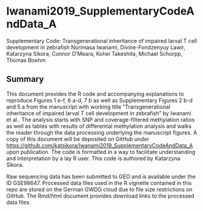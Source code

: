 # Iwanami2019_SupplementaryCodeAndData_A

Supplementary Code: Transgenerational inheritance of impaired larval T cell development in zebrafish
Norimasa Iwanami, Divine-Fondzenyuy Lawir, Katarzyna Sikora, Connor O’Meara, Kohei Takeshita, Michael Schorpp, Thomas Boehm

## Summary

This document provides the R code and accompanying explanations to reproduce Figures 1 e-f, 6 a-d, 7 b as well as Supplementary Figures 2 b-d and 5 a from the manuscript with working title “Transgenerational inheritance of impaired larval T cell development in zebrafish” by Iwanami et al..
The analysis starts with SNP and coverage-filtered methylation ratios as well as tables with results of differential methylation analysis and walks the reader through the data processing underlying the manuscript figures. A copy of this document will be deposited on GitHub under https://github.com/katsikora/Iwanami2019_SupplementaryCodeAndData_A upon publication.
The code is formatted in a way to facilitate understanding and interpretation by a lay R user. This code is authored by Katarzyna Sikora.

Raw sequencing data has been submitted to GEO and is available under the ID GSE98647.
Processed data files used in the R vignette contained in this repo are stored on the German GWDG cloud due to file size restrictions on GitHub.
The Rmd/html document provides download links to the processed data files.
